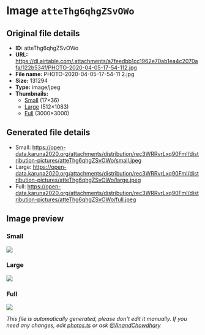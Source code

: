 # Image `atteThg6qhgZSvOWo`

## Original file details

- **ID:** atteThg6qhgZSvOWo
- **URL:** https://dl.airtable.com/.attachments/a7feedbb1cc1962e70ab1ea4c2070afa/122b534f/PHOTO-2020-04-05-17-54-112.jpg
- **File name:** PHOTO-2020-04-05-17-54-11 2.jpg
- **Size:** 131294
- **Type:** image/jpeg
- **Thumbnails:**
  - [Small](https://dl.airtable.com/.attachmentThumbnails/a9a4c0ee18b27ff266f291c511ab5520/23315327) (17×36)
  - [Large](https://dl.airtable.com/.attachmentThumbnails/29cb8d9e9834fc38b2ec355f1bfa40e5/534d62de) (512×1083)
  - [Full](https://dl.airtable.com/.attachmentThumbnails/8ee71cea2500b9a3000b74b427a7c11a/03c65099) (3000×3000)

## Generated file details

- Small: https://open-data.karuna2020.org/attachments/distribution/rec3WRRvrLxq90FmI/distribution-pictures/atteThg6qhgZSvOWo/small.jpeg
- Large: https://open-data.karuna2020.org/attachments/distribution/rec3WRRvrLxq90FmI/distribution-pictures/atteThg6qhgZSvOWo/large.jpeg
- Full: https://open-data.karuna2020.org/attachments/distribution/rec3WRRvrLxq90FmI/distribution-pictures/atteThg6qhgZSvOWo/full.jpeg

## Image preview

### Small

![](https://open-data.karuna2020.org/attachments/distribution/rec3WRRvrLxq90FmI/distribution-pictures/atteThg6qhgZSvOWo/small.jpeg)

### Large

![](https://open-data.karuna2020.org/attachments/distribution/rec3WRRvrLxq90FmI/distribution-pictures/atteThg6qhgZSvOWo/large.jpeg)

### Full

![](https://open-data.karuna2020.org/attachments/distribution/rec3WRRvrLxq90FmI/distribution-pictures/atteThg6qhgZSvOWo/full.jpeg)

_This file is automatically generated, please don't edit it manually. If you need any changes, edit [photos.ts](/photos.ts) or ask [@AnandChowdhary](https://github.com/AnandChowdhary)_
